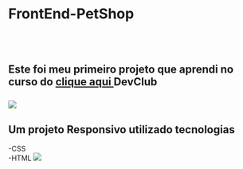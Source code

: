 <h1> FrontEnd-PetShop </h1>
<br>
<br>

<h2> Este foi meu primeiro projeto que aprendi no curso do <a href="https://rodolfomori.com.br/Devclub">clique aqui </a> DevClub
  <br>
  <br>
<img src="https://github.com/Emerson-stack-sys/FrontEnd-We-care-Veterin-rio/blob/main/img/img.desk.png?raw=true"/>

  <h2> Um projeto Responsivo utilizado tecnologias</h2>
  -CSS
  <br>
  -HTML
<img src="https://github.com/Emerson-stack-sys/FrontEnd-We-care-Veterin-rio/blob/main/img/img.responsivo.png?raw=true"/>
